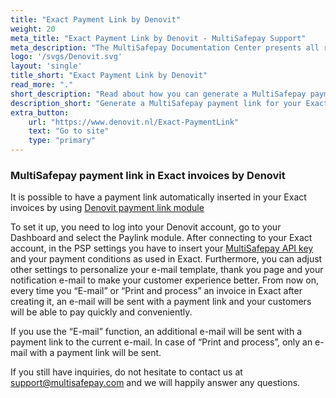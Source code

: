 ```yaml
---
title: "Exact Payment Link by Denovit"
weight: 20
meta_title: "Exact Payment Link by Denovit - MultiSafepay Support"
meta_description: "The MultiSafepay Documentation Center presents all relevant information about our Plugins and API. You can also find support pages for Payment Methods, Tools and General Questions as well as the contact details of our Support and Integration Teams."
logo: '/svgs/Denovit.svg'
layout: 'single'
title_short: "Exact Payment Link by Denovit"
read_more: "."
short_description: "Read about how you can generate a MultiSafepay payment link for your Exact invoices"
description_short: "Generate a MultiSafepay payment link for your Exact invoices by using Denovit platform."
extra_button:
    url: "https://www.denovit.nl/Exact-PaymentLink" 
    text: "Go to site" 
    type: "primary"
---
```



### MultiSafepay payment link in Exact invoices by Denovit 

It is possible to have a payment link automatically inserted in your Exact invoices by using [Denovit payment link module](https://www.denovit.nl/Exact-PaymentLink)

To set it up, you need to log into your Denovit account, go to your Dashboard and select the Paylink module. After connecting to your Exact account,  in the PSP settings you have to insert your [MultiSafepay API key](https://docs.multisafepay.com/tools/multisafepay-control/get-your-api-key) and your payment conditions as used in Exact. Furthermore, you can adjust other settings to personalize your e-mail template, thank you page and your notification e-mail to make your customer experience better. From now on, every time you “E-mail” or “Print and process” an invoice in Exact after creating it, an e-mail will be sent with a payment link and your customers will be able to pay quickly and conveniently.

If you use the “E-mail” function, an additional e-mail will be sent with a payment link to the current e-mail. In case of “Print and process”, only an e-mail with a payment link will be sent.


If you still have inquiries, do not hesitate to contact us at <support@multisafepay.com> and we will happily answer any questions.